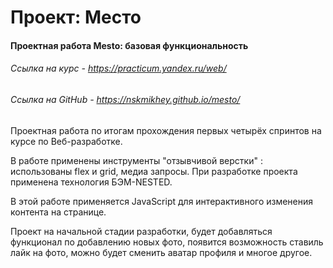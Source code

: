 # Проект: Место

#### Проектная работа Mesto: базовая функциональность
###### Ссылка на курс - https://practicum.yandex.ru/web/
###### Cсылка на GitHub - https://nskmikhey.github.io/mesto/

  Проектная работа по итогам прохождения первых четырёх спринтов на курсе по Веб-разработке.

  В работе применены инструменты "отзывчивой верстки" : использованы flex и grid, медиа запросы. При разработке проекта применена технология БЭМ-NESTED.

  В этой работе применяется JavaScript для интерактивного изменения контента на странице.

  Проект на начальной стадии разработки, будет добавляться функционал по добавлению новых фото, появится возможность ставиль лайк на фото, можно будет сменить аватар профиля и многое другое.

